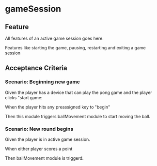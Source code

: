 # gameSession

## Feature

All features of an active game session goes here.

Features like starting the game, pausing, restarting and exiting a game session

## Acceptance Criteria

### Scenario: Beginning new game

  Given the player has a device that can play the pong game and the player
  clicks "start game:

  When the player hits any preassigned key to "begin"

  Then this module triggers ballMovement module to start moving the ball.

### Scenario: New round begins

  Given the player is in active game session.

  When either player scores a point

  Then ballMovement module is triggerd.
